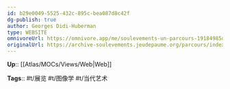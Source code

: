 ```yaml
---
id: b29e0049-5525-432c-895c-bea087d8c42f
dg-publish: true
author: Georges Didi-Huberman
type: WEBSITE
omnivoreUrl: https://omnivore.app/me/soulevements-un-parcours-19184985d6c
originalUrl: https://archive-soulevements.jeudepaume.org/parcours/index.html
---
```


**Up**:: [[Atlas/MOCs/Views/Web\|Web]]

**Tags**:: #t/展览 #t/图像学 #t/当代艺术 

